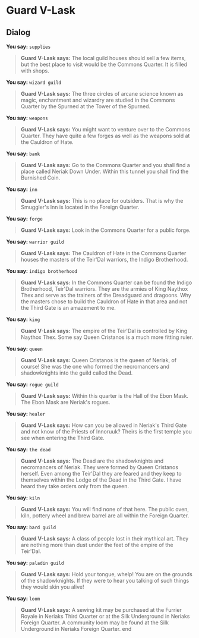 # Guard V-Lask
## Dialog

**You say:** `supplies`



>**Guard V-Lask says:** The local guild houses should sell a few items, but the best place to visit would be the Commons Quarter.  It is filled with shops.

**You say:** `wizard guild`



>**Guard V-Lask says:** The three circles of arcane science known as magic, enchantment and wizardry are studied in the Commons Quarter by the Spurned at the Tower of the Spurned.

**You say:** `weapons`



>**Guard V-Lask says:** You might want to venture over to the Commons Quarter.  They have quite a few forges as well as the weapons sold at the Cauldron of Hate.

**You say:** `bank`



>**Guard V-Lask says:** Go to the Commons Quarter and you shall find a place called Neriak Down Under.  Within this tunnel you shall find the Burnished Coin.

**You say:** `inn`



>**Guard V-Lask says:** This is no place for outsiders.  That is why the Smuggler's Inn is located in the Foreign Quarter.

**You say:** `forge`



>**Guard V-Lask says:** Look in the Commons Quarter for a public forge.

**You say:** `warrior guild`



>**Guard V-Lask says:** The Cauldron of Hate in the Commons Quarter houses the masters of the Teir'Dal warriors, the Indigo Brotherhood.

**You say:** `indigo brotherhood`



>**Guard V-Lask says:** In the Commons Quarter can be found the Indigo Brotherhood, Teir'Dal warriors.  They are the armies of King Naythox Thex and serve as the trainers of the Dreadguard and dragoons.  Why the masters chose to build the Cauldron of Hate in that area and not the Third Gate is an amazement to me.

**You say:** `king`



>**Guard V-Lask says:** The empire of the Teir'Dal is controlled by King Naythox Thex.  Some say Queen Cristanos is a much more fitting ruler.

**You say:** `queen`



>**Guard V-Lask says:** Queen Cristanos is the queen of Neriak, of course!  She was the one who formed the necromancers and shadowknights into the guild called the Dead.

**You say:** `rogue guild`



>**Guard V-Lask says:** Within this quarter is the Hall of the Ebon Mask.  The Ebon Mask are Neriak's rogues.

**You say:** `healer`



>**Guard V-Lask says:** How can you be allowed in Neriak's Third Gate and not know of the Priests of Innoruuk?  Theirs is the first temple you see when entering the Third Gate.

**You say:** `the dead`



>**Guard V-Lask says:** The Dead are the shadowknights and necromancers of Neriak.  They were formed by Queen Cristanos herself.  Even among the Teir'Dal they are feared and they keep to themselves within the Lodge of the Dead in the Third Gate.  I have heard they take orders only from the queen.

**You say:** `kiln`



>**Guard V-Lask says:** You will find none of that here.  The public oven, kiln, pottery wheel and brew barrel are all within the Foreign Quarter.

**You say:** `bard guild`



>**Guard V-Lask says:** A class of people lost in their mythical art.  They are nothing more than dust under the feet of the empire of the Teir'Dal.

**You say:** `paladin guild`



>**Guard V-Lask says:** Hold your tongue, whelp!  You are on the grounds of the shadowknights.  If they were to hear you talking of such things they would skin you alive!

**You say:** `loom`



>**Guard V-Lask says:** A sewing kit may be purchased at the Furrier Royale in Neriaks Third Quarter or at the Silk Underground in Neriaks Foreign Quarter. A community loom may be found at the Silk Underground in Neriaks Foreign Quarter.
end

